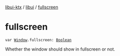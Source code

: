 [libui-ktx](../index.md) / [libui](index.md) / [fullscreen](./fullscreen.md)

# fullscreen

`var `[`Window`](-window/index.md)`.fullscreen: `[`Boolean`](https://kotlinlang.org/api/latest/jvm/stdlib/kotlin/-boolean/index.html)

Whether the window should show in fullscreen or not.

